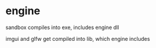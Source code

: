 # engine
<p> sandbox compiles into exe, includes engine dll </p>
<p> imgui and glfw get compiled into lib, which engine includes </p>

